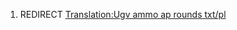 1.  REDIRECT [Translation:Ugv ammo ap rounds
    txt/pl](Translation:Ugv_ammo_ap_rounds_txt/pl "wikilink")